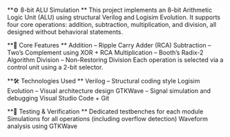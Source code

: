 **⚙️ 8-bit ALU Simulation
**
This project implements an 8-bit Arithmetic Logic Unit (ALU) using structural Verilog and Logisim Evolution. It supports four core operations: addition, subtraction, multiplication, and division, all designed without behavioral statements.

**🧠 Core Features
**
Addition – Ripple Carry Adder (RCA)
Subtraction – Two’s Complement using XOR + RCA
Multiplication – Booth’s Radix-2 Algorithm
Division – Non-Restoring Division
Each operation is selected via a control unit using a 2-bit selector.

**🛠 Technologies Used
**
Verilog – Structural coding style
Logisim Evolution – Visual architecture design
GTKWave – Signal simulation and debugging
Visual Studio Code + Git

**🧪 Testing & Verification
**
Dedicated testbenches for each module
Simulations for all operations (including overflow detection)
Waveform analysis using GTKWave

